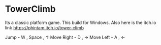 # TowerClimb
Its a classic platform game. This build for Windows. 
Also here is the itch.io link https://phintam.itch.io/tower-climb

Jump - W , Space , ↑
Move Right - D , →
Move Left - A , ←
